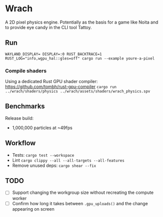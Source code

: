 # Wrach

A 2D pixel physics engine. Potentially as the basis for a game like Noita and to provide eye candy in the CLI tool Tattoy.

## Run

`WAYLAND_DISPLAY= DISPLAY=:0 RUST_BACKTRACE=1 RUST_LOG="info,wgpu_hal::gles=off" cargo run --example youre-a-pixel`

### Compile shaders

Using a dedicated Rust GPU shader compiler: https://github.com/tombh/rust-gpu-compiler
`cargo run ../wrach/shaders/physics ../wrach/assets/shaders/wrach_physics.spv`

## Benchmarks

Release build:

- 1,000,000 particles at ~49fps

## Workflow

- Tests: `cargo test --workspace`
- Lint `cargo clippy --all --all-targets --all-features`
- Remove unused deps: `cargo shear --fix`

## TODO

- [ ] Support changing the workgroup size without recreating the compute worker
- [ ] Confirm how long it takes between `.gpu_uploads()` and the change appearing on screen
